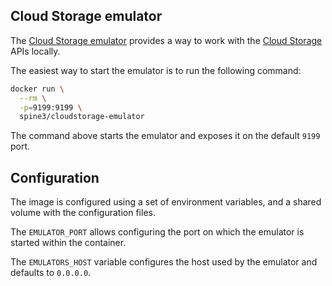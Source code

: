 Cloud Storage emulator
---------

The [Cloud Storage emulator][emulator] provides a way to work with the [Cloud Storage][cloud-storage] 
APIs locally.

The easiest way to start the emulator is to run the following command:

```bash
docker run \
  --rm \
  -p=9199:9199 \
  spine3/cloudstorage-emulator
```

The command above starts the emulator and exposes it on the default `9199` port.

## Configuration

The image is configured using a set of environment variables, and a shared volume with 
the configuration files.

The `EMULATOR_PORT` allows configuring the port on which the emulator is started
within the container.

The `EMULATORS_HOST` variable configures the host used by the emulator and defaults to `0.0.0.0`.

[emulator]: https://github.com/googleapis/google-cloud-cpp/tree/main/google/cloud/storage/emulator
[cloud-storage]: https://cloud.google.com/storage
